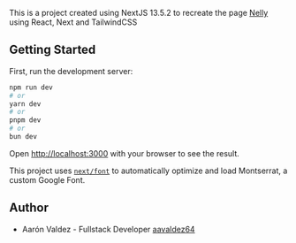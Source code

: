
This is a project created using NextJS 13.5.2 to recreate the page [Nelly](https://www.getnelly.de/) using React, Next and TailwindCSS
## Getting Started

First, run the development server:

```bash
npm run dev
# or
yarn dev
# or
pnpm dev
# or
bun dev
```

Open [http://localhost:3000](http://localhost:3000) with your browser to see the result.

This project uses [`next/font`](https://nextjs.org/docs/basic-features/font-optimization) to automatically optimize and load Montserrat, a custom Google Font.

## Author
- Aarón Valdez - Fullstack Developer
[aavaldez64](https://github.com/aavaldez64)